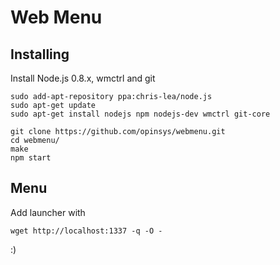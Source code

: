 # Web Menu


## Installing

Install Node.js 0.8.x, wmctrl and git

```
sudo add-apt-repository ppa:chris-lea/node.js
sudo apt-get update
sudo apt-get install nodejs npm nodejs-dev wmctrl git-core

git clone https://github.com/opinsys/webmenu.git
cd webmenu/
make
npm start
```

## Menu

Add launcher with

    wget http://localhost:1337 -q -O -

:)
